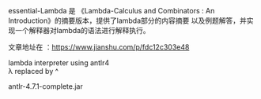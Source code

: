  essential-Lambda 是 《Lambda-Calculus and Combinators : An Introduction》的摘要版本，提供了lambda部分的内容摘要
 以及例题解答，并实现一个解释器对lambda的语法进行解释执行。
 
文章地址在 ：https://www.jianshu.com/p/fdc12c303e48  


lambda interpreter using antlr4  
λ replaced by ^  

antlr-4.7.1-complete.jar   
